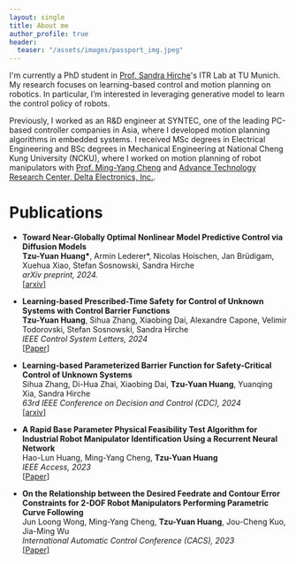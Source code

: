 ```yaml
---
layout: single
title: About me
author_profile: true
header:
  teaser: "/assets/images/passport_img.jpeg"
---
```



<!-- # About Me -->
I'm currently a PhD student in [Prof. Sandra Hirche](https://www.ce.cit.tum.de/en/itr/home)'s ITR Lab at TU Munich. My research focuses on learning-based control and motion planning on robotics. In particular, I’m interested in leveraging generative model to learn the control policy of robots.

Previously, I worked as an R&D engineer at SYNTEC, one of the leading PC-based controller companies in Asia, where I developed motion planning algorithms in embedded systems. I received MSc degrees in Electrical Engineering and BSc degrees in Mechanical Engineering at National Cheng Kung University (NCKU), where I worked on motion planning of robot manipulators with [Prof. Ming-Yang Cheng](https://www.ee.ncku.edu.tw/en/teacher/index2.php?teacher_id=143) and [Advance Technology Research Center, Delta Electronics, Inc.](https://www.deltaww.com/en-US/index).  

# Publications
- **Toward Near-Globally Optimal Nonlinear Model Predictive Control via Diffusion Models**
  <br>
  **Tzu-Yuan Huang\***, Armin Lederer\*, Nicolas Hoischen, Jan Brüdigam, Xuehua Xiao, Stefan Sosnowski, Sandra Hirche
  <br>
  *arXiv preprint, 2024.*
  <br>
  [[arxiv](https://arxiv.org/pdf/2412.08278)]

- **Learning-based Prescribed-Time Safety for Control of Unknown Systems with Control Barrier Functions**
  <br>
  **Tzu-Yuan Huang**, Sihua Zhang, Xiaobing Dai, Alexandre Capone, Velimir Todorovski, Stefan Sosnowski, Sandra Hirche
  <br>
  *IEEE Control System Letters, 2024*
  <br>
  [[Paper](https://ieeexplore.ieee.org/abstract/document/10565849)]

- **Learning-based Parameterized Barrier Function for Safety-Critical Control of Unknown Systems**
  <br>
  Sihua Zhang, Di-Hua Zhai, Xiaobing Dai, **Tzu-Yuan Huang**, Yuanqing Xia, Sandra Hirche
  <br>
  *63rd IEEE Conference on Decision and Control (CDC), 2024*
  <br>
  [[arxiv](https://arxiv.org/pdf/2408.05319)]

- **A Rapid Base Parameter Physical Feasibility Test Algorithm for Industrial Robot Manipulator Identification Using a Recurrent Neural Network**
  <br>
  Hao-Lun Huang, Ming-Yang Cheng, **Tzu-Yuan Huang**
  <br>
  *IEEE Access, 2023*
  <br>
  [[Paper](https://ieeexplore.ieee.org/document/10365150)]

- **On the Relationship between the Desired Feedrate and Contour Error Constraints for 2-DOF Robot Manipulators Performing Parametric Curve Following**
  <br>
  Jun Loong Wong, Ming-Yang Cheng, **Tzu-Yuan Huang**, Jou-Cheng Kuo, Jia-Ming Wu
  <br>
  *International Automatic Control Conference (CACS), 2023*
  <br>
  [[Paper](https://ieeexplore.ieee.org/abstract/document/10326173)]

